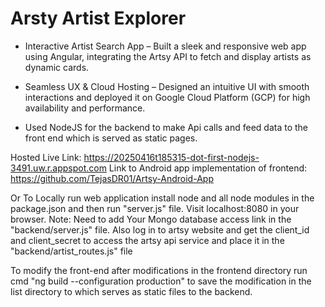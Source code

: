 # Arsty Artist Explorer
* Interactive Artist Search App – Built a sleek and responsive web app using Angular, integrating the Artsy API to fetch and display artists as dynamic cards.

* Seamless UX & Cloud Hosting – Designed an intuitive UI with smooth interactions and deployed it on Google Cloud Platform (GCP) for high availability and performance.

* Used NodeJS for the backend to make Api calls and feed data to the front end which is served as static pages.

Hosted Live Link: https://20250416t185315-dot-first-nodejs-3491.uw.r.appspot.com
Link to Android app implementation of frontend: https://github.com/TejasDR01/Artsy-Android-App

Or To Locally run web application install node and all node modules in the package.json and then run "server.js" file. Visit localhost:8080 in your browser.
Note: Need to add Your Mongo database access link in the "backend/server.js" file. Also log in to artsy website and get the client_id and client_secret to access the artsy api service and place it in the "backend/artist_routes.js" file

To modify the front-end after modifications in the frontend directory run cmd "ng build --configuration production" to save the modification in the list directory to which serves as static files to the backend.
